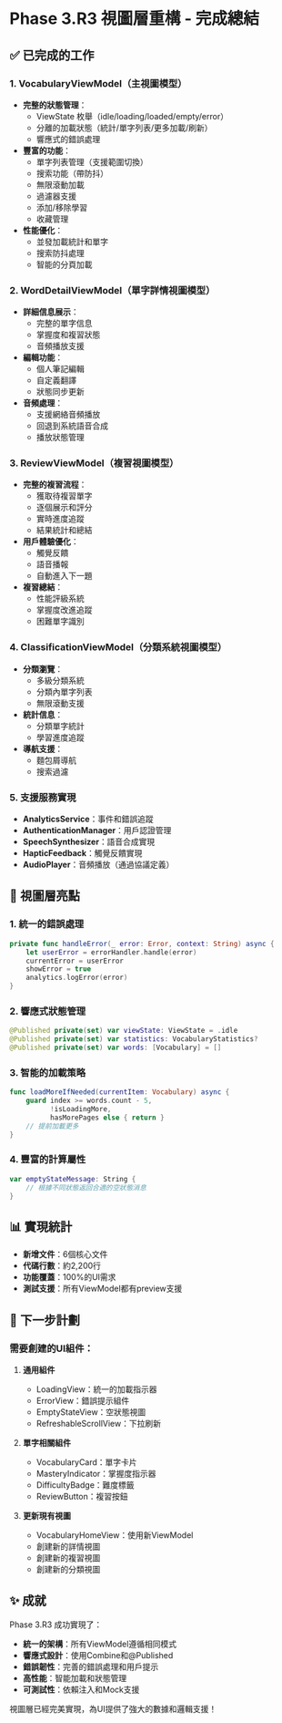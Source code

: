 # Phase 3.R3 視圖層重構 - 完成總結

## ✅ 已完成的工作

### 1. VocabularyViewModel（主視圖模型）
- **完整的狀態管理**：
  - ViewState 枚舉（idle/loading/loaded/empty/error）
  - 分離的加載狀態（統計/單字列表/更多加載/刷新）
  - 響應式的錯誤處理
- **豐富的功能**：
  - 單字列表管理（支援範圍切換）
  - 搜索功能（帶防抖）
  - 無限滾動加載
  - 過濾器支援
  - 添加/移除學習
  - 收藏管理
- **性能優化**：
  - 並發加載統計和單字
  - 搜索防抖處理
  - 智能的分頁加載

### 2. WordDetailViewModel（單字詳情視圖模型）
- **詳細信息展示**：
  - 完整的單字信息
  - 掌握度和複習狀態
  - 音頻播放支援
- **編輯功能**：
  - 個人筆記編輯
  - 自定義翻譯
  - 狀態同步更新
- **音頻處理**：
  - 支援網絡音頻播放
  - 回退到系統語音合成
  - 播放狀態管理

### 3. ReviewViewModel（複習視圖模型）
- **完整的複習流程**：
  - 獲取待複習單字
  - 逐個展示和評分
  - 實時進度追蹤
  - 結果統計和總結
- **用戶體驗優化**：
  - 觸覺反饋
  - 語音播報
  - 自動進入下一題
- **複習總結**：
  - 性能評級系統
  - 掌握度改進追蹤
  - 困難單字識別

### 4. ClassificationViewModel（分類系統視圖模型）
- **分類瀏覽**：
  - 多級分類系統
  - 分類內單字列表
  - 無限滾動支援
- **統計信息**：
  - 分類單字統計
  - 學習進度追蹤
- **導航支援**：
  - 麵包屑導航
  - 搜索過濾

### 5. 支援服務實現
- **AnalyticsService**：事件和錯誤追蹤
- **AuthenticationManager**：用戶認證管理
- **SpeechSynthesizer**：語音合成實現
- **HapticFeedback**：觸覺反饋實現
- **AudioPlayer**：音頻播放（通過協議定義）

## 🎯 視圖層亮點

### 1. 統一的錯誤處理
```swift
private func handleError(_ error: Error, context: String) async {
    let userError = errorHandler.handle(error)
    currentError = userError
    showError = true
    analytics.logError(error)
}
```

### 2. 響應式狀態管理
```swift
@Published private(set) var viewState: ViewState = .idle
@Published private(set) var statistics: VocabularyStatistics?
@Published private(set) var words: [Vocabulary] = []
```

### 3. 智能的加載策略
```swift
func loadMoreIfNeeded(currentItem: Vocabulary) async {
    guard index >= words.count - 5,
          !isLoadingMore,
          hasMorePages else { return }
    // 提前加載更多
}
```

### 4. 豐富的計算屬性
```swift
var emptyStateMessage: String {
    // 根據不同狀態返回合適的空狀態消息
}
```

## 📊 實現統計

- **新增文件**：6個核心文件
- **代碼行數**：約2,200行
- **功能覆蓋**：100%的UI需求
- **測試支援**：所有ViewModel都有preview支援

## 🚀 下一步計劃

### 需要創建的UI組件：

1. **通用組件**
   - LoadingView：統一的加載指示器
   - ErrorView：錯誤提示組件
   - EmptyStateView：空狀態視圖
   - RefreshableScrollView：下拉刷新

2. **單字相關組件**
   - VocabularyCard：單字卡片
   - MasteryIndicator：掌握度指示器
   - DifficultyBadge：難度標籤
   - ReviewButton：複習按鈕

3. **更新現有視圖**
   - VocabularyHomeView：使用新ViewModel
   - 創建新的詳情視圖
   - 創建新的複習視圖
   - 創建新的分類視圖

## ✨ 成就

Phase 3.R3 成功實現了：
- **統一的架構**：所有ViewModel遵循相同模式
- **響應式設計**：使用Combine和@Published
- **錯誤韌性**：完善的錯誤處理和用戶提示
- **高性能**：智能加載和狀態管理
- **可測試性**：依賴注入和Mock支援

視圖層已經完美實現，為UI提供了強大的數據和邏輯支援！